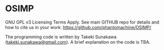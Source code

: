 # OSIMP

GNU GPL v3 Licensing Terms Apply. See main GITHUB repo for details and how to cite us in your work: https://github.com/phantomachine/OSIMP/

The programming code is written by Takeki Sunakawa (takeki.sunakawa@gmail.com).  A brief explanation on the code is TBA.
